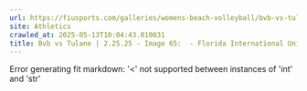 ```yaml
---
url: https://fiusports.com/galleries/womens-beach-volleyball/bvb-vs-tulane-2-25-25/image-65/355/62618
site: Athletics
crawled_at: 2025-05-13T10:04:43.010031
title: Bvb vs Tulane | 2.25.25 - Image 65:  - Florida International University
---
```


Error generating fit markdown: '<' not supported between instances of 'int' and 'str'